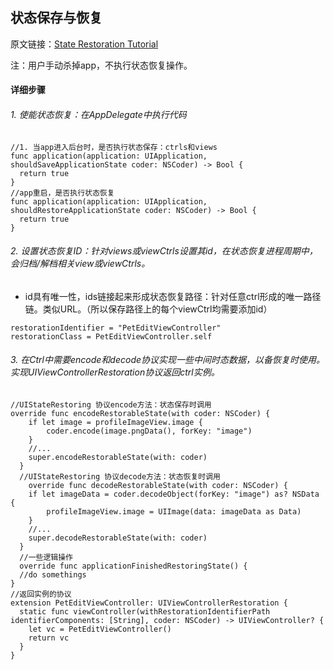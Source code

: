 ## 状态保存与恢复

原文链接：[State Restoration Tutorial](https://www.raywenderlich.com/1395-state-restoration-tutorial-getting-started)

注：用户手动杀掉app，不执行状态恢复操作。

#### 详细步骤

###### 1. 使能状态恢复：在AppDelegate中执行代码

```
//1. 当app进入后台时，是否执行状态保存：ctrls和views
func application(application: UIApplication, shouldSaveApplicationState coder: NSCoder) -> Bool {
  return true
}
//app重启，是否执行状态恢复
func application(application: UIApplication, shouldRestoreApplicationState coder: NSCoder) -> Bool {
  return true
}
```

###### 2. 设置状态恢复ID：针对views或viewCtrls设置其id，在状态恢复进程周期中，会归档/解档相关view或viewCtrls。

* id具有唯一性，ids链接起来形成状态恢复路径：针对任意ctrl形成的唯一路径链。类似URL。（所以保存路径上的每个viewCtrl均需要添加id）

```
restorationIdentifier = "PetEditViewController"
restorationClass = PetEditViewController.self
```

	
###### 3. 在Ctrl中需要encode和decode协议实现一些中间时态数据，以备恢复时使用。实现UIViewControllerRestoration协议返回ctrl实例。


```
//UIStateRestoring 协议encode方法：状态保存时调用
override func encodeRestorableState(with coder: NSCoder) {
    if let image = profileImageView.image {
        coder.encode(image.pngData(), forKey: "image")
    }
	//...
    super.encodeRestorableState(with: coder)
  }
  //UIStateRestoring 协议decode方法：状态恢复时调用
    override func decodeRestorableState(with coder: NSCoder) {
    if let imageData = coder.decodeObject(forKey: "image") as? NSData {
        profileImageView.image = UIImage(data: imageData as Data)
    }
    //...    
    super.decodeRestorableState(with: coder)
  }
  //一些逻辑操作
  override func applicationFinishedRestoringState() {
  //do somethings
}
//返回实例的协议
extension PetEditViewController: UIViewControllerRestoration {
  static func viewController(withRestorationIdentifierPath identifierComponents: [String], coder: NSCoder) -> UIViewController? {
    let vc = PetEditViewController()
    return vc
  }
}
```